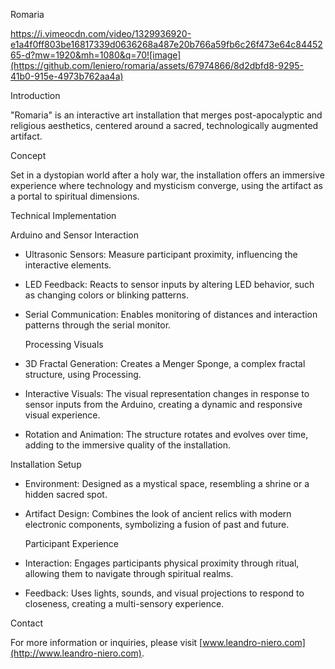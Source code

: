   Romaria

https://i.vimeocdn.com/video/1329936920-e1a4f0ff803be16817339d0636268a487e20b766a59fb6c26f473e64c8445265-d?mw=1920&mh=1080&q=70![image](https://github.com/leniero/romaria/assets/67974866/8d2dbfd8-9295-41b0-915e-4973b762aa4a)

  Introduction

"Romaria" is an interactive art installation that merges post-apocalyptic and religious aesthetics, centered around a sacred, technologically augmented artifact.

  Concept

Set in a dystopian world after a holy war, the installation offers an immersive experience where technology and mysticism converge, using the artifact as a portal to spiritual dimensions.

  Technical Implementation

  Arduino and Sensor Interaction

- Ultrasonic Sensors: Measure participant proximity, influencing the interactive elements.
- LED Feedback: Reacts to sensor inputs by altering LED behavior, such as changing colors or blinking patterns.
- Serial Communication: Enables monitoring of distances and interaction patterns through the serial monitor.

  Processing Visuals

- 3D Fractal Generation: Creates a Menger Sponge, a complex fractal structure, using Processing.
- Interactive Visuals: The visual representation changes in response to sensor inputs from the Arduino, creating a dynamic and responsive visual experience.
- Rotation and Animation: The structure rotates and evolves over time, adding to the immersive quality of the installation.

Installation Setup

- Environment: Designed as a mystical space, resembling a shrine or a hidden sacred spot.
- Artifact Design: Combines the look of ancient relics with modern electronic components, symbolizing a fusion of past and future.

  Participant Experience

- Interaction: Engages participants physical proximity through ritual, allowing them to navigate through spiritual realms.
- Feedback: Uses lights, sounds, and visual projections to respond to closeness, creating a multi-sensory experience.

Contact

For more information or inquiries, please visit [www.leandro-niero.com](http://www.leandro-niero.com).

